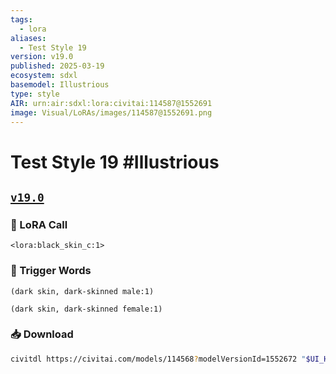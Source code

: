 ```yaml
---
tags:
  - lora
aliases:
  - Test Style 19
version: v19.0
published: 2025-03-19
ecosystem: sdxl
basemodel: Illustrious
type: style
AIR: urn:air:sdxl:lora:civitai:114587@1552691
image: Visual/LoRAs/images/114587@1552691.png
---
```


# Test Style 19 #Illustrious

## [`v19.0`][v19.0]

### 🧩 LoRA Call

```
<lora:black_skin_c:1>
```

### 🔑 Trigger Words

```
(dark skin, dark-skinned male:1)
```

```
(dark skin, dark-skinned female:1)
```

### 📥 Download

```bash
civitdl https://civitai.com/models/114568?modelVersionId=1552672 "$UI_HOME"/models/Lora
```

[v19.0]:https://civitai.com/models/114568?modelVersionId=1552672
